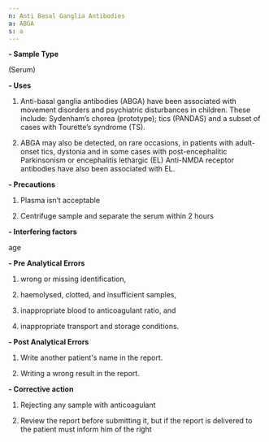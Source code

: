 ```yaml
---
n: Anti Basal Ganglia Antibodies
a: ABGA
s: a
---
```

   
__-	Sample Type__

(Serum)

__-	Uses__

1)	Anti-basal ganglia antibodies (ABGA) have been associated with movement disorders and psychiatric disturbances in children. These include: Sydenham’s chorea (prototype); tics (PANDAS) and a subset of cases with Tourette’s syndrome (TS).

2)	ABGA may also be detected, on rare occasions, in patients with adult-onset tics, dystonia and in some cases with post-encephalitic Parkinsonism or encephalitis lethargic (EL) Anti-NMDA receptor antibodies have also been associated with EL.

__-	Precautions__

1.	Plasma isn’t acceptable

2.	Centrifuge sample and separate the serum within 2 hours

__-	Interfering factors__

age

__-	Pre Analytical Errors__

1.	wrong or missing identification, 

2.	haemolysed, clotted, and insufficient samples, 

3.	inappropriate blood to anticoagulant ratio, and 

4.	inappropriate transport and storage conditions.

__-	Post Analytical Errors__

1)	Write another patient's name in the report.

2)	Writing a wrong result in the report.

__-	Corrective action__

1.	Rejecting any sample with anticoagulant

2.	Review the report before submitting it, but if the report is delivered to the patient must inform him of the right